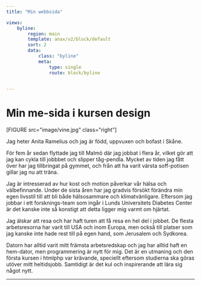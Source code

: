 ```yaml
---
title: "Min webbsida"

views:
    byline:
        region: main
        template: anax/v2/block/default
        sort: 2
        data:
            class: "byline"
            meta: 
                type: single
                route: block/byline
                

---
```


Min me-sida i kursen design
=========================


[FIGURE src="image/vine.jpg" class="right"]


Jag heter Anita Ramelius och jag är född, uppvuxen och bofast i Skåne.

För fem år sedan flyttade jag till Malmö där jag jobbat i flera år, vilket gör att jag kan cykla till jobbbet och slipper tåg-pendla. Mycket av tiden jag fått över har jag tillbringat på gymmet, och från att ha varit värsta soff-potisen gillar jag nu att träna.

Jag är intresserad av hur kost och motion påverkar vår hälsa och välbefinnande. Under de sista åren har jag gradvis försökt förändra min egen livsstil till att bli både hälsosammare och klimatvänligare. Eftersom jag jobbar i ett forsknings-team som ingår i Lunds Universitets Diabetes Center är det kanske inte så konstigt att detta ligger mig varmt om hjärtat.

Jag älskar att resa och har haft turen att få resa en hel del i jobbet.
De flesta arbetsresorna har varit till USA och inom Europa, men också till platser som jag kanske inte hade rest till på egen hand, som Jerusalem och Sydkorea.

Datorn har alltid varit mitt främsta arbetsredskap och jag har alltid haft en hem-dator, men programmering är nytt för mig. Det är en utmaning och den första kursen i htmlphp var krävande, speciellt eftersom studierna ska göras utöver mitt heltidsjobb. Samtidigt är det kul och inspirerande att lära sig något nytt.

----